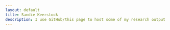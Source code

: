 ```yaml
---
layout: default
title: Sandie Keerstock
description: I use GitHub/this page to host some of my research output. For a full list of publications and activities, see my CV.
---
```

